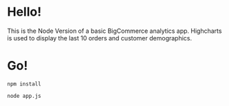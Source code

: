 Hello!
====

This is the Node Version of a basic BigCommerce analytics app. Highcharts is used to display the last 10 orders and customer demographics.

Go!
===

	npm install

	node app.js